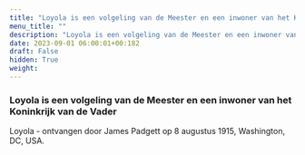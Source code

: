 ```yaml
---
title: "Loyola is een volgeling van de Meester en een inwoner van het Koninkrijk van de Vader"
menu_title: ""
description: "Loyola is een volgeling van de Meester en een inwoner van het Koninkrijk van de Vader"
date: 2023-09-01 06:00:01+00:182
draft: False
hidden: True
weight:
---
```

### Loyola is een volgeling van de Meester en een inwoner van het Koninkrijk van de Vader

Loyola - ontvangen door James Padgett op 8 augustus 1915, Washington, DC, USA.
